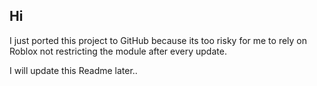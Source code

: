 ## Hi

I just ported this project to GitHub because its too risky for
me to rely on Roblox not restricting the module after every update.

I will update this Readme later..
